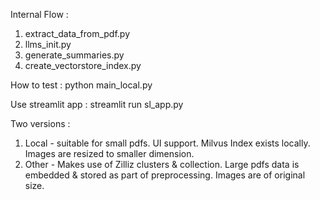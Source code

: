 Internal Flow :
1. extract_data_from_pdf.py
2. llms_init.py
3. generate_summaries.py
4. create_vectorstore_index.py

How to test :
python main_local.py

Use streamlit app :
streamlit run sl_app.py


Two versions :
1. Local - suitable for small pdfs. UI support. Milvus Index exists locally. Images are resized to smaller dimension.
2. Other - Makes use of Zilliz clusters & collection. Large pdfs data is embedded & stored as part of preprocessing. Images are of original size.
